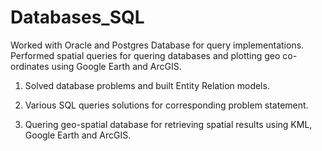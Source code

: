 # Databases_SQL
Worked with Oracle and Postgres Database for query implementations. Performed spatial queries for quering databases and plotting geo co-ordinates using Google Earth and ArcGIS.
1) Solved database problems and built Entity Relation models.

2) Various SQL queries solutions for corresponding problem statement.

3) Quering geo-spatial database for retrieving spatial results using KML, Google Earth and ArcGIS. 
